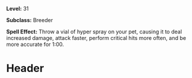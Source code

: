 <!-- TITLE: Spell: Hyper Companion -->
<!-- SUBTITLE:  -->

**Level:** 31

**Subclass:** Breeder

**Spell Effect:** Throw a vial of hyper spray on your pet, causing it to deal increased damage, attack faster, perform critical hits more often, and be more accurate for 1:00.

# Header